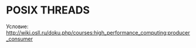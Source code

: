 # POSIX THREADS

Условие: http://wiki.osll.ru/doku.php/courses:high_performance_computing:producer_consumer